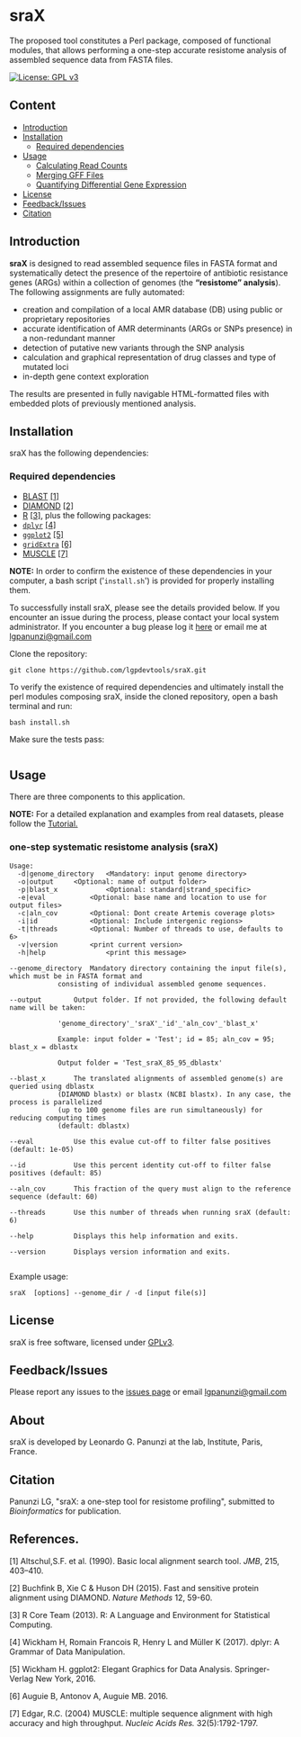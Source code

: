 # sraX
The proposed tool constitutes a Perl package, composed of functional modules, that allows performing a one-step accurate resistome analysis of assembled sequence data from FASTA files.

[![License: GPL v3](https://img.shields.io/badge/License-GPL%20v3-brightgreen.svg)](https://github.com/lgpdevtools/sraX/blob/master/LICENSE)

## Content
  * [Introduction](#introduction)
  * [Installation](#installation)
    * [Required dependencies](#required-dependencies)
  * [Usage](#usage)
    * [Calculating Read Counts](#calculating-read-counts)
    * [Merging GFF Files](#merging-gff-files)
    * [Quantifying Differential Gene Expression](#quantifying-differential-gene-expression)
  * [License](#license)
  * [Feedback/Issues](#feedbackissues)
  * [Citation](#citation)

## Introduction
__sraX__ is designed to read assembled sequence files in FASTA format and systematically detect the presence of the repertoire of antibiotic resistance genes (ARGs) within a collection of genomes (the __“resistome” analysis__). The following assignments are fully automated:
- creation and compilation of a local AMR database (DB) using public or proprietary repositories
- accurate identification of AMR determinants (ARGs or SNPs presence) in a non-redundant manner
- detection of putative new variants through the SNP analysis
- calculation and graphical representation of drug classes and type of mutated loci
- in-depth gene context exploration

The results are presented in fully navigable HTML-formatted files with embedded plots of previously mentioned analysis.

## Installation
sraX has the following dependencies:

### Required dependencies
 * [BLAST](https://blast.ncbi.nlm.nih.gov/Blast.cgi?CMD=Web&PAGE_TYPE=BlastDocs&DOC_TYPE=Download) [[1]](#references)
 * [DIAMOND](http://github.com/bbuchfink/diamond/) [[2]](#references)
 * [R](http://www.r-project.org/) [[3]](#references), plus the following packages:
 * [`dplyr`](https://cran.r-project.org/web/packages/dplyr/) [[4]](#references)
 * [`ggplot2`](https://cran.r-project.org/web/packages/ggplot2/) [[5]](#references)
 * [`gridExtra`](https://cran.r-project.org/web/packages/gridExtra/) [[6]](#references)
 * [MUSCLE](http://www.drive5.com/muscle/) [[7]](#references)
  
__NOTE:__ In order to confirm the existence of these dependencies in your computer, a bash script ('`install.sh`') is provided for properly installing them.

To successfully install sraX, please see the details provided below. If you encounter an issue during the process, please contact your local system administrator. If you encounter a bug please log it [here](https://github.com/lgpdevtools/sraX/issues) or email me at lgpanunzi@gmail.com

Clone the repository:
```
git clone https://github.com/lgpdevtools/sraX.git
```
To verify the existence of required dependencies and ultimately install the perl modules composing sraX, inside the cloned repository, open a bash terminal and run:
```
bash install.sh
```

Make sure the tests pass:
```
```
## Usage

There are three components to this application.

__NOTE:__ For a detailed explanation and examples from real datasets, please follow the [Tutorial.](https://github.com/lgpdevtools/sraX/edit/master/Tutorial.md)

### one-step systematic resistome analysis (sraX)
```
Usage:
  -d|genome_directory	<Mandatory: input genome directory>
  -o|output		<Optional: name of output folder>
  -p|blast_x        	<Optional: standard|strand_specific>
  -e|eval    		<Optional: base name and location to use for output files>
  -c|aln_cov       	<Optional: Dont create Artemis coverage plots>
  -i|id      		<Optional: Include intergenic regions>
  -t|threads      	<Optional: Number of threads to use, defaults to 6>
  -v|version		<print current version>
  -h|help               <print this message>
  
--genome_directory	Mandatory directory containing the input file(s), which must be in FASTA format and
			consisting of individual assembled genome sequences.

--output		Output folder. If not provided, the following default name will be taken:
			
			'genome_directory'_'sraX'_'id'_'aln_cov'_'blast_x'

			Example: input folder = 'Test'; id = 85; aln_cov = 95; blast_x = dblastx
			
			Output folder = 'Test_sraX_85_95_dblastx'

--blast_x		The translated alignments of assembled genome(s) are queried using dblastx
			(DIAMOND blastx) or blastx (NCBI blastx). In any case, the process is parallelized
			(up to 100 genome files are run simultaneously) for reducing computing times
			(default: dblastx)

--eval			Use this evalue cut-off to filter false positives (default: 1e-05)

--id			Use this percent identity cut-off to filter false positives (default: 85)			

--aln_cov		This fraction of the query must align to the reference sequence (default: 60)

--threads		Use this number of threads when running sraX (default: 6)

--help			Displays this help information and exits.

--version		Displays version information and exits.
                                   
```

Example usage:
```
sraX  [options] --genome_dir / -d [input file(s)]
```

## License
sraX is free software, licensed under [GPLv3](https://github.com/lgpdevtools/sraX/blob/master/LICENSE).

## Feedback/Issues
Please report any issues to the [issues page](https://github.com/lgpdevtools/sraX/issues) or email lgpanunzi@gmail.com

## About
sraX is developed by Leonardo G. Panunzi at the lab, Institute, Paris, France.

## Citation
Panunzi LG, "sraX: a one-step tool for resistome profiling", submitted to _Bioinformatics_ for publication.

## References.
[1] Altschul,S.F. et al. (1990). Basic local alignment search tool. _JMB_, 215, 403–410.

[2] Buchfink B, Xie C & Huson DH (2015). Fast and sensitive protein alignment using DIAMOND. _Nature Methods_ 12, 59-60.

[3] R Core Team (2013). R: A Language and Environment for Statistical Computing.

[4] Wickham H, Romain Francois R, Henry L and Müller K (2017). dplyr: A Grammar of Data Manipulation.

[5] Wickham H. ggplot2: Elegant Graphics for Data Analysis. Springer-Verlag New York, 2016.

[6] Auguie B, Antonov A, Auguie MB. 2016.

[7] Edgar, R.C. (2004) MUSCLE: multiple sequence alignment with high accuracy and high throughput. _Nucleic Acids Res._ 32(5):1792-1797.
